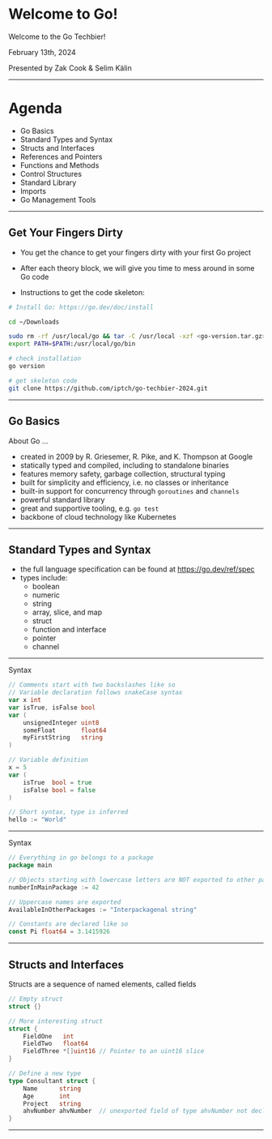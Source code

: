 # Welcome to Go! 

Welcome to the Go Techbier!

February 13th, 2024

Presented by Zak Cook & Selim Kälin

---

# Agenda

- Go Basics
- Standard Types and Syntax
- Structs and Interfaces
- References and Pointers
- Functions and Methods
- Control Structures
- Standard Library
- Imports
- Go Management Tools

---

## Get Your Fingers Dirty

- You get the chance to get your fingers dirty with your first Go project
- After each theory block, we will give you time to mess around in some Go code  

- Instructions to get the code skeleton:
```bash
# Install Go: https://go.dev/doc/install

cd ~/Downloads

sudo rm -rf /usr/local/go && tar -C /usr/local -xzf <go-version.tar.gz>
export PATH=$PATH:/usr/local/go/bin

# check installation
go version

# get skeleton code
git clone https://github.com/iptch/go-techbier-2024.git
```
---

## Go Basics

About Go ...
- created in 2009 by R. Griesemer, R. Pike, and K. Thompson at Google
- statically typed and compiled, including to standalone binaries
- features memory safety, garbage collection, structural typing
- built for simplicity and efficiency, i.e. no classes or inheritance
- built-in support for concurrency through `goroutines` and `channels`
- powerful standard library
- great and supportive tooling, e.g. `go test`
- backbone of cloud technology like Kubernetes

---

## Standard Types and Syntax

- the full language specification can be found at https://go.dev/ref/spec
- types include:
  - boolean 
  - numeric 
  - string 
  - array, slice, and map
  - struct 
  - function and interface
  - pointer 
  - channel 

---

Syntax

```go
// Comments start with two backslashes like so
// Variable declaration follows snakeCase syntax
var x int
var isTrue, isFalse bool
var (
    unsignedInteger uint8
    someFloat       float64
    myFirstString   string 
)

// Variable definition
x = 5
var (
    isTrue  bool = true
    isFalse bool = false
)

// Short syntax, type is inferred 
hello := "World"
```

---

Syntax

```go
// Everything in go belongs to a package
package main

// Objects starting with lowercase letters are NOT exported to other packages
numberInMainPackage := 42

// Uppercase names are exported
AvailableInOtherPackages := "Interpackagenal string"

// Constants are declared like so
const Pi float64 = 3.1415926
```

---

## Structs and Interfaces

Structs are a sequence of named elements, called fields

```go
// Empty struct
struct {}

// More interesting struct
struct {
    FieldOne   int
    FieldTwo   float64 
    FieldThree *[]uint16 // Pointer to an uint16 slice
}

// Define a new type
type Consultant struct {
    Name      string
    Age       int
    Project   string
    ahvNumber ahvNumber  // unexported field of type ahvNumber not declared here
}
```

---
